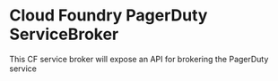 Cloud Foundry PagerDuty ServiceBroker
===

This CF service broker will expose an API for brokering the PagerDuty service
